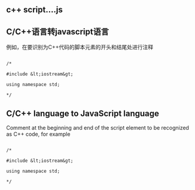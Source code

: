 ## c++ script....js
## C/C++语言转javascript语言

例如，在要识别为C++代码的脚本元素的开头和结尾处进行注释

```

/*

#include &lt;iostream&gt;

using namespace std;

*/

```

## C/C++ language to JavaScript language

Comment at the beginning and end of the script element to be recognized as C++ code, for example

```

/*

#include &lt;iostream&gt;

using namespace std;

*/

```
